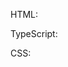 HTML:
    <snippet id='creating-label-html'/>

TypeScript:
    <snippet id='creating-label-code'/>

CSS:
    <snippet id="creating-label-css"/>
